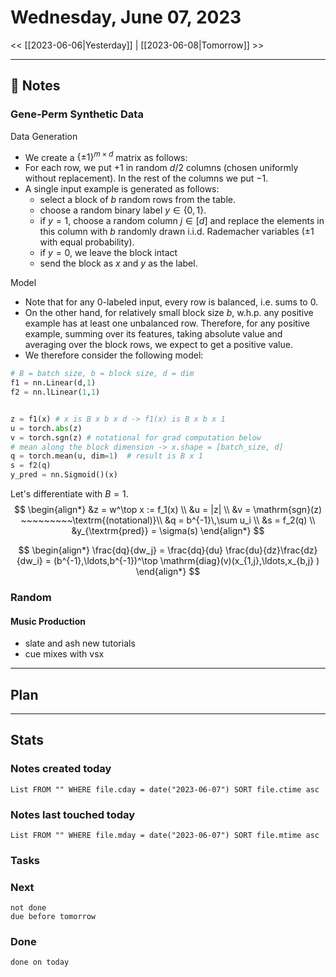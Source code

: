 


# Wednesday, June 07, 2023

<< [[2023-06-06|Yesterday]] | [[2023-06-08|Tomorrow]] >>

---

## 📝 Notes


### Gene-Perm Synthetic Data
Data Generation
- We create a $\{\pm 1\}^{m \times d}$ matrix as follows:
- For each row, we put $+1$ in random $d/2$ columns (chosen uniformly without replacement). In the rest of the columns we put $-1$. 
- A single input example is generated as follows:
	- select a block of $b$ random rows from the table.
	- choose a random binary label $y \in \{0,1\}$. 
	- if $y=1$, choose a random column $j \in [d]$ and replace the elements in this column with $b$ randomly drawn i.i.d. Rademacher variables ($\pm 1$ with equal probability).
	- if $y=0$, we leave the block intact
	- send the block as $x$ and $y$ as the label.

Model
- Note that for any $0$-labeled input, every row is balanced, i.e. sums to $0$.
- On the other hand, for relatively small block size $b$, w.h.p. any positive example has at least one unbalanced row. Therefore, for any positive example, summing over its features, taking absolute value and averaging over the block rows, we expect to get a positive value. 
- We therefore consider the following model:

```python
# B = batch size, b = block size, d = dim
f1 = nn.Linear(d,1) 
f2 = nn.lLinear(1,1) 


z = f1(x) # x is B x b x d -> f1(x) is B x b x 1
u = torch.abs(z)
v = torch.sgn(z) # notational for grad computation below
# mean along the block dimension -> x.shape = [batch_size, d]
q = torch.mean(u, dim=1)  # result is B x 1
s = f2(q)
y_pred = nn.Sigmoid()(x)
```

Let's differentiate with $B=1$.
$$
\begin{align*}
&z = w^\top x := f_1(x) \\
&u = |z| \\
&v = \mathrm{sgn}(z) ~~~~~~~~~\textrm{(notational)}\\ 
&q = b^{-1}\,\sum u_i \\
&s = f_2(q) \\
&y_{\textrm{pred}} = \sigma(s)
\end{align*}
$$

$$
\begin{align*}
\frac{dq}{dw_j} = \frac{dq}{du} \frac{du}{dz}\frac{dz}{dw_i} 
= (b^{-1},\ldots,b^{-1})^\top \mathrm{diag}(v)(x_{1,j},\ldots,x_{b,j} )
\end{align*}
$$

### Random
#### Music Production
- slate and ash new tutorials
- cue mixes with vsx

---

## Plan


---
## Stats
### Notes created today
```dataview
List FROM "" WHERE file.cday = date("2023-06-07") SORT file.ctime asc
```

### Notes last touched today
```dataview
List FROM "" WHERE file.mday = date("2023-06-07") SORT file.mtime asc
```



### Tasks

### Next

```tasks
not done 
due before tomorrow
```

### Done

```tasks
done on today
```
